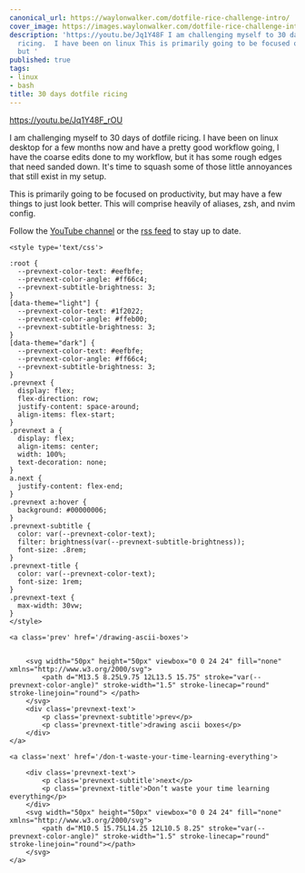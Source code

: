 ```yaml
---
canonical_url: https://waylonwalker.com/dotfile-rice-challenge-intro/
cover_image: https://images.waylonwalker.com/dotfile-rice-challenge-intro.png
description: 'https://youtu.be/Jq1Y48F I am challenging myself to 30 days of dotfile
  ricing.  I have been on linux This is primarily going to be focused on productivity,
  but '
published: true
tags:
- linux
- bash
title: 30 days dotfile ricing
---
```


https://youtu.be/Jq1Y48F_rOU


I am challenging myself to 30 days of dotfile ricing.  I have been on linux desktop for a few months now and have a pretty good workflow going, I have the coarse edits done to my workflow, but it has some rough edges that need sanded down.  It's time to squash some of those little annoyances that still exist in my setup.


This is primarily going to be focused on productivity, but may have  a few things to just look better.  This will comprise heavily of aliases, zsh, and nvim config.

Follow the [YouTube channel](https://youtube.com/waylonwalker) or the [rss feed](https://waylonwalker/rss/) to stay up to date.
<div class='prevnext'>

    <style type='text/css'>

    :root {
      --prevnext-color-text: #eefbfe;
      --prevnext-color-angle: #ff66c4;
      --prevnext-subtitle-brightness: 3;
    }
    [data-theme="light"] {
      --prevnext-color-text: #1f2022;
      --prevnext-color-angle: #ffeb00;
      --prevnext-subtitle-brightness: 3;
    }
    [data-theme="dark"] {
      --prevnext-color-text: #eefbfe;
      --prevnext-color-angle: #ff66c4;
      --prevnext-subtitle-brightness: 3;
    }
    .prevnext {
      display: flex;
      flex-direction: row;
      justify-content: space-around;
      align-items: flex-start;
    }
    .prevnext a {
      display: flex;
      align-items: center;
      width: 100%;
      text-decoration: none;
    }
    a.next {
      justify-content: flex-end;
    }
    .prevnext a:hover {
      background: #00000006;
    }
    .prevnext-subtitle {
      color: var(--prevnext-color-text);
      filter: brightness(var(--prevnext-subtitle-brightness));
      font-size: .8rem;
    }
    .prevnext-title {
      color: var(--prevnext-color-text);
      font-size: 1rem;
    }
    .prevnext-text {
      max-width: 30vw;
    }
    </style>
    
    <a class='prev' href='/drawing-ascii-boxes'>
    

        <svg width="50px" height="50px" viewbox="0 0 24 24" fill="none" xmlns="http://www.w3.org/2000/svg">
            <path d="M13.5 8.25L9.75 12L13.5 15.75" stroke="var(--prevnext-color-angle)" stroke-width="1.5" stroke-linecap="round" stroke-linejoin="round"> </path>
        </svg>
        <div class='prevnext-text'>
            <p class='prevnext-subtitle'>prev</p>
            <p class='prevnext-title'>drawing ascii boxes</p>
        </div>
    </a>
    
    <a class='next' href='/don-t-waste-your-time-learning-everything'>
    
        <div class='prevnext-text'>
            <p class='prevnext-subtitle'>next</p>
            <p class='prevnext-title'>Don’t waste your time learning everything</p>
        </div>
        <svg width="50px" height="50px" viewbox="0 0 24 24" fill="none" xmlns="http://www.w3.org/2000/svg">
            <path d="M10.5 15.75L14.25 12L10.5 8.25" stroke="var(--prevnext-color-angle)" stroke-width="1.5" stroke-linecap="round" stroke-linejoin="round"></path>
        </svg>
    </a>
  </div>